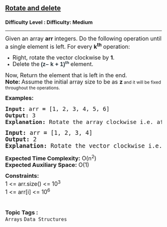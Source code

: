 <h2><a href="https://www.geeksforgeeks.org/problems/rotate-and-delete-1587115621/1">Rotate and delete</a></h2><h3>Difficulty Level : Difficulty: Medium</h3><hr><div class="problems_problem_content__Xm_eO"><p><span style="font-size: 18px;">Given an array <strong>arr</strong> integers. Do the following operation until a single element is left. For every <strong>k<sup>th</sup></strong> operation:</span></p>
<ul>
<li><span style="font-size: 18px;">Right, rotate the vector clockwise by <strong>1</strong>.</span></li>
<li><span style="font-size: 18px;">Delete the<strong> <span style="color: rgb(39, 50, 57); font-family: Nunito, sans-serif; letter-spacing: 0.162px; background-color: rgb(255, 255, 255); --darkreader-inline-color: #cac5be; --darkreader-inline-bgcolor: #181a1b;" data-darkreader-inline-color="" data-darkreader-inline-bgcolor="">(z– k + 1)</span><span style="box-sizing: border-box; margin: 0px; padding: 0px; border: 0px; font-size: 13.5px; vertical-align: baseline; line-height: 0; position: relative; top: -0.5em; color: rgb(39, 50, 57); font-family: Nunito, sans-serif; letter-spacing: 0.162px; background-color: rgb(255, 255, 255); --darkreader-inline-border-top: 0px; --darkreader-inline-border-right: 0px; --darkreader-inline-border-bottom: 0px; --darkreader-inline-border-left: 0px; --darkreader-inline-color: #cac5be; --darkreader-inline-bgcolor: #181a1b;" data-darkreader-inline-border-top="" data-darkreader-inline-border-right="" data-darkreader-inline-border-bottom="" data-darkreader-inline-border-left="" data-darkreader-inline-color="" data-darkreader-inline-bgcolor="">th</span>&nbsp;</strong>element.</span></li>
</ul>
<p><span style="font-size: 18px;">Now, Return the element that is left in the end.<br><strong>Note:&nbsp;</strong></span><span style="font-size: 18px;">Assume the initial array size to be as&nbsp;</span><strong style="font-size: 18px;">z</strong> and it will be fixed throughout the operations.</p>
<p><span style="font-size: 18px;"><strong>Examples:</strong></span></p>
<pre><span style="font-size: 18px;"><strong>Input: </strong>arr<strong> = </strong>[1, 2, 3, 4, 5, 6]</span>
<span style="font-size: 18px;"><strong>Output: </strong>3</span>
<span style="font-size: 18px;"><strong>Explanation: </strong></span><span style="font-size: 18px;">Rotate the array clockwise i.e. after rotation the array A = {6, 1, 2, 3, 4, 5} and delete the last element that is {5} that will be A = {6, 1, 2, 3, 4}. Again rotate the array for the second time and deletes the second last element that is {2} that will be A = {4, 6, 1, 3}, doing similar operation when we perform 4th operation, 4th last element does not exist. Then we deletes 1st element ie {1} that will be A = {3, 6}. So, continuing this procedure the last element in A is {3}. So, the output will be 3.</span></pre>
<pre><span style="font-size: 14pt;"><strong>Input: </strong>arr<strong> = </strong>[1, 2, 3, 4]
<strong>Output: </strong>2
<strong>Explanation:</strong> Rotate the vector clockwise i.e. after rotation the vector arr = [4, 1, 2, 3] and delete the last element that is 3 that will be arr = [4, 1, 2]. After doing all the operations, the output will be 2.</span></pre>
<p><span style="font-size: 18px;"><strong>Expected Time Complexity:</strong> O(n<sup>2</sup>)<br><strong>Expected Auxiliary Space:</strong>&nbsp;O(1)</span></p>
<p><span style="font-size: 18px;"><strong>Constraints:</strong><br>1 &lt;= arr.size() &lt;= 10<sup>3</sup><br>1 &lt;= arr[i] &lt;= 10<sup>6</sup></span></p></div><br><p><span style=font-size:18px><strong>Topic Tags : </strong><br><code>Arrays</code>&nbsp;<code>Data Structures</code>&nbsp;